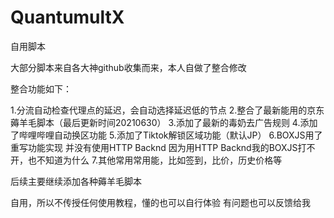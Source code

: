 # QuantumultX
自用脚本

大部分脚本来自各大神github收集而来，本人自做了整合修改

整合功能如下：

1.分流自动检查代理点的延迟，会自动选择延迟低的节点
2.整合了最新能用的京东薅羊毛脚本（最后更新时间20210630）
3.添加了最新的毒奶去广告规则
4.添加了哔哩哔哩自动换区功能
5.添加了Tiktok解锁区域功能（默认JP）
6.BOXJS用了重写功能实现  并没有使用HTTP Backnd 因为用HTTP Backnd我的BOXJS打不开，也不知道为什么
7.其他常用常用能，比如签到，比价，历史价格等

后续主要继续添加各种薅羊毛脚本


自用，所以不传授任何使用教程，懂的也可以自行体验 有问题也可以反馈给我
